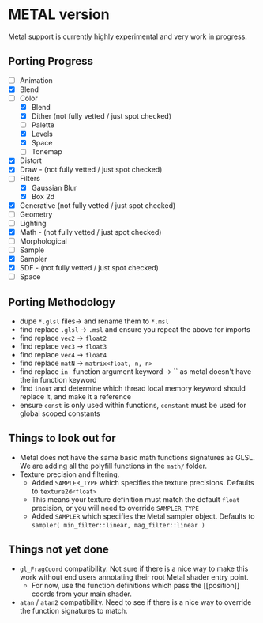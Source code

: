 # METAL version

Metal support is currently highly experimental and very work in progress.

## Porting Progress

- [ ] Animation
- [x] Blend
- [ ] Color 
  - [x] Blend
  - [x] Dither (not fully vetted / just spot checked)
  - [ ] Palette 
  - [x] Levels
  - [x] Space
  - [ ] Tonemap
- [x] Distort
- [x] Draw - (not fully vetted / just spot checked)
- [ ] Filters
    - [x] Gaussian Blur
    - [x] Box 2d 
- [x] Generative (not fully vetted / just spot checked)
- [ ] Geometry
- [ ] Lighting 
- [x] Math - (not fully vetted / just spot checked)
- [ ] Morphological
- [ ] Sample
- [x] Sampler
- [x] SDF - (not fully vetted / just spot checked)
- [ ] Space

## Porting Methodology

- dupe `*.glsl` files-> and rename them to  `*.msl`
- find replace `.glsl` -> `.msl` and ensure you repeat the above for imports
- find replace `vec2` -> `float2`
- find replace `vec3` -> `float3`
- find replace `vec4` -> `float4`
- find replace `matN` -> `matrix<float, n, n>`
- find replace `in ` function argument keyword -> `` as metal doesn't have the in function keyword
- find `inout` and determine which thread local memory keyword should replace it, and make it a reference
- ensure `const` is only used within functions, `constant` must be used for global scoped constants

## Things to look out for

- Metal does not have the same basic math functions signatures as GLSL. We are adding all the polyfill functions in the  `math/` folder.
- Texture precision and filtering.
    - Added `SAMPLER_TYPE` which specifies the texture precisions. Defaults to `texture2d<float>`
    - This means your texture definition must match the default `float` precision, or you will need to override `SAMPLER_TYPE`
    - Added `SAMPLER` which specifies the Metal sampler object. Defaults to `sampler( min_filter::linear, mag_filter::linear )`
    
## Things not yet done

- `gl_FragCoord` compatibility. Not sure if there is a nice way to make this work without end users annotating their root Metal shader entry point.
    - For now, use the function definitions which pass the [[position]] coords from your main shader.
- `atan` / `atan2` compatibility. Need to see if there is a nice way to override the function signatures to match.
    
